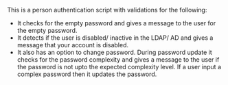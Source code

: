 ﻿This is a person authentication script with validations for the following:
- It checks for the empty password and gives a message to the user for the empty password.
- It detects if the user is disabled/ inactive in the LDAP/ AD and gives a message that your account is disabled.
- It also has an option to change password. During password update it checks for the password complexity and gives a message to the user if the password is not upto the expected complexity level. If a user input a complex password then it updates the password. 
